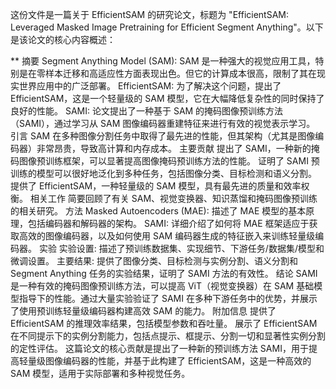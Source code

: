 这份文件是一篇关于 EfficientSAM 的研究论文，标题为 "EfficientSAM: Leveraged Masked Image Pretraining for Efficient Segment Anything"。以下是该论文的核心内容概述：

** 摘要
Segment Anything Model (SAM): SAM 是一种强大的视觉应用工具，特别是在零样本迁移和高适应性方面表现出色。但它的计算成本很高，限制了其在现实世界应用中的广泛部署。
EfficientSAM: 为了解决这个问题，提出了 EfficientSAM，这是一个轻量级的 SAM 模型，它在大幅降低复杂性的同时保持了良好的性能。
SAMI: 论文提出了一种基于 SAM 的掩码图像预训练方法（SAMI），通过学习从 SAM 图像编码器重建特征来进行有效的视觉表示学习。
引言
SAM 在多种图像分割任务中取得了最先进的性能，但其架构（尤其是图像编码器）非常昂贵，导致高计算和内存成本。
主要贡献
提出了 SAMI，一种新的掩码图像预训练框架，可以显著提高图像掩码预训练方法的性能。
证明了 SAMI 预训练的模型可以很好地泛化到多种任务，包括图像分类、目标检测和语义分割。
提供了 EfficientSAM，一种轻量级的 SAM 模型，具有最先进的质量和效率权衡。
相关工作
简要回顾了有关 SAM、视觉变换器、知识蒸馏和掩码图像预训练的相关研究。
方法
Masked Autoencoders (MAE): 描述了 MAE 模型的基本原理，包括编码器和解码器的架构。
SAMI: 详细介绍了如何将 MAE 框架适应于获取高效的图像编码器，以及如何使用 SAM 编码器生成的特征嵌入来训练轻量级编码器。
实验
实验设置: 描述了预训练数据集、实现细节、下游任务/数据集/模型和微调设置。
主要结果: 提供了图像分类、目标检测与实例分割、语义分割和 Segment Anything 任务的实验结果，证明了 SAMI 方法的有效性。
结论
SAMI 是一种有效的掩码图像预训练方法，可以提高 ViT（视觉变换器）在 SAM 基础模型指导下的性能。通过大量实验验证了 SAMI 在多种下游任务中的优势，并展示了使用预训练轻量级编码器构建高效 SAM 的能力。
附加信息
提供了 EfficientSAM 的推理效率结果，包括模型参数和吞吐量。
展示了 EfficientSAM 在不同提示下的实例分割能力，包括点提示、框提示、分割一切和显著性实例分割的定性评估。
这篇论文的核心贡献是提出了一种新的预训练方法 SAMI，用于提高轻量级图像编码器的性能，并基于此构建了 EfficientSAM，这是一种高效的 SAM 模型，适用于实际部署和多种视觉任务。
